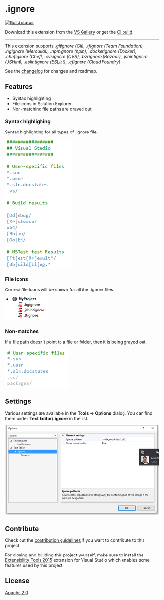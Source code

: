 # .ignore

[![Build status](https://ci.appveyor.com/api/projects/status/28ov3nlmta59snrw?svg=true)](https://ci.appveyor.com/project/madskristensen/ignorefiles)

Download this extension from the [VS Gallery](https://visualstudiogallery.msdn.microsoft.com/d0eba56d-603b-45ab-a680-edfda585f7f3)
or get the [CI build](http://vsixgallery.com/extension/7ac24965-ea21-4108-9cac-6e46394aaaef/).

---------------------------------------

This extension supports *.gitignore (Git), .tfignore (Team Foundation),
.hgignore (Mercurial), .npmignore (npm), .dockerignore (Docker),
.chefignore (Chef), .cvsignore (CVS), .bzrignore (Bazaar),
.jshintignore (JSHint), .eslintignore (ESLint), .cfignore (Cloud Foundry)*

See the [changelog](CHANGELOG.md) for changes and roadmap.

## Features

- Syntax highlighting
- File icons in Solution Explorer
- Non-matching file paths are grayed out

### Syntax highlighing
Syntax highlighting for all types of .ignore file.

![Syntax Highlighting](art/syntax-highlighting.png)

### File icons
Correct file icons will be shown for all the .ignore files.

![Icons](art/icons.png)

### Non-matches
If a file path doesn't point to a file or folder, then it
is being grayed out.

![Non Match](art/non-match.png)

## Settings
Various settings are available in the **Tools -> Options**
dialog. You can find them under **Text Editor/.ignore**
in the list.

![Settings](art/settings.png)

## Contribute
Check out the [contribution guidelines](CONTRIBUTING.md)
if you want to contribute to this project.

For cloning and building this project yourself, make sure
to install the
[Extensibility Tools 2015](https://visualstudiogallery.msdn.microsoft.com/ab39a092-1343-46e2-b0f1-6a3f91155aa6)
extension for Visual Studio which enables some features
used by this project.

## License
[Apache 2.0](LICENSE)
